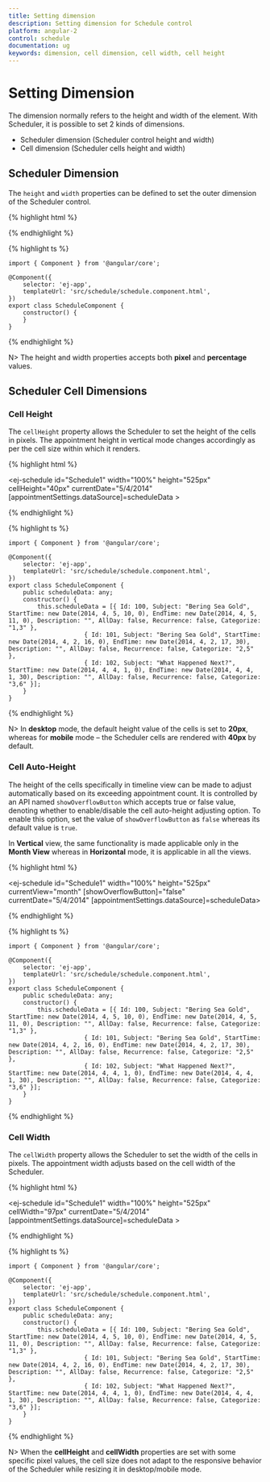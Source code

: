 ```yaml
---
title: Setting dimension
description: Setting dimension for Schedule control
platform: angular-2
control: schedule
documentation: ug
keywords: dimension, cell dimension, cell width, cell height 
---
```

# Setting Dimension

The dimension normally refers to the height and width of the element. With Scheduler, it is possible to set 2 kinds of dimensions.

* Scheduler dimension (Scheduler control height and width)
* Cell dimension (Scheduler cells height and width)

## Scheduler Dimension

The `height` and `width` properties can be defined to set the outer dimension of the Scheduler control.

{% highlight html %}

<ej-schedule id="Schedule1" width="70%" height="500px">
</ej-schedule> 

{% endhighlight %} 

{% highlight ts %}

    import { Component } from '@angular/core';

    @Component({
        selector: 'ej-app',
        templateUrl: 'src/schedule/schedule.component.html',
    })
    export class ScheduleComponent {
        constructor() {        
        }
    }

{% endhighlight %}

N> The height and width properties accepts both **pixel** and **percentage** values.

## Scheduler Cell Dimensions

### Cell Height

The `cellHeight` property allows the Scheduler to set the height of the cells in pixels. The appointment height in vertical mode changes accordingly as per the cell size within which it renders.

{% highlight html %}

<ej-schedule id="Schedule1" width="100%" height="525px" cellHeight="40px" currentDate="5/4/2014"
    [appointmentSettings.dataSource]=scheduleData >
</ej-schedule>

{% endhighlight %} 

{% highlight ts %}

    import { Component } from '@angular/core';

    @Component({
        selector: 'ej-app',
        templateUrl: 'src/schedule/schedule.component.html',
    })
    export class ScheduleComponent {
        public scheduleData: any;
        constructor() {
            this.scheduleData = [{ Id: 100, Subject: "Bering Sea Gold", StartTime: new Date(2014, 4, 5, 10, 0), EndTime: new Date(2014, 4, 5, 11, 0), Description: "", AllDay: false, Recurrence: false, Categorize: "1,3" }, 
		                 { Id: 101, Subject: "Bering Sea Gold", StartTime: new Date(2014, 4, 2, 16, 0), EndTime: new Date(2014, 4, 2, 17, 30), Description: "", AllDay: false, Recurrence: false, Categorize: "2,5" }, 
						 { Id: 102, Subject: "What Happened Next?", StartTime: new Date(2014, 4, 4, 1, 0), EndTime: new Date(2014, 4, 4, 1, 30), Description: "", AllDay: false, Recurrence: false, Categorize: "3,6" }];
        }
    }

{% endhighlight %}

N> In **desktop** mode, the default height value of the cells is set to **20px**, whereas for **mobile** mode – the Scheduler cells are rendered with **40px** by default.

### Cell Auto-Height

The height of the cells specifically in timeline view can be made to adjust automatically based on its exceeding appointment count. It is controlled by an API named `showOverflowButton` which accepts true or false value, denoting whether to enable/disable the cell auto-height adjusting option. To enable this option, set the value of `showOverflowButton` as `false` whereas its default value is `true`.

In **Vertical** view, the same functionality is made applicable only in the **Month View** whereas in **Horizontal** mode, it is applicable in all the views.

{% highlight html %}

<ej-schedule id="Schedule1" width="100%" height="525px" currentView="month" [showOverflowButton]="false" currentDate="5/4/2014" [appointmentSettings.dataSource]=scheduleData>
</ej-schedule>

{% endhighlight %} 

{% highlight ts %}

    import { Component } from '@angular/core';

    @Component({
        selector: 'ej-app',
        templateUrl: 'src/schedule/schedule.component.html',
    })
    export class ScheduleComponent {
        public scheduleData: any;
        constructor() {
            this.scheduleData = [{ Id: 100, Subject: "Bering Sea Gold", StartTime: new Date(2014, 4, 5, 10, 0), EndTime: new Date(2014, 4, 5, 11, 0), Description: "", AllDay: false, Recurrence: false, Categorize: "1,3" }, 
		                 { Id: 101, Subject: "Bering Sea Gold", StartTime: new Date(2014, 4, 2, 16, 0), EndTime: new Date(2014, 4, 2, 17, 30), Description: "", AllDay: false, Recurrence: false, Categorize: "2,5" }, 
						 { Id: 102, Subject: "What Happened Next?", StartTime: new Date(2014, 4, 4, 1, 0), EndTime: new Date(2014, 4, 4, 1, 30), Description: "", AllDay: false, Recurrence: false, Categorize: "3,6" }];
        }
    }

{% endhighlight %}

### Cell Width

The `cellWidth` property allows the Scheduler to set the width of the cells in pixels. The appointment width adjusts based on the cell width of the Scheduler.

{% highlight html %}

<ej-schedule id="Schedule1" width="100%" height="525px" cellWidth="97px" currentDate="5/4/2014"
    [appointmentSettings.dataSource]=scheduleData >
</ej-schedule>

{% endhighlight %} 

{% highlight ts %}

    import { Component } from '@angular/core';

    @Component({
        selector: 'ej-app',
        templateUrl: 'src/schedule/schedule.component.html',
    })
    export class ScheduleComponent {
        public scheduleData: any;
        constructor() {
            this.scheduleData = [{ Id: 100, Subject: "Bering Sea Gold", StartTime: new Date(2014, 4, 5, 10, 0), EndTime: new Date(2014, 4, 5, 11, 0), Description: "", AllDay: false, Recurrence: false, Categorize: "1,3" }, 
		                 { Id: 101, Subject: "Bering Sea Gold", StartTime: new Date(2014, 4, 2, 16, 0), EndTime: new Date(2014, 4, 2, 17, 30), Description: "", AllDay: false, Recurrence: false, Categorize: "2,5" }, 
						 { Id: 102, Subject: "What Happened Next?", StartTime: new Date(2014, 4, 4, 1, 0), EndTime: new Date(2014, 4, 4, 1, 30), Description: "", AllDay: false, Recurrence: false, Categorize: "3,6" }];
        }
    }

{% endhighlight %}

N> When the **cellHeight** and **cellWidth** properties are set with some specific pixel values, the cell size does not adapt to the responsive behavior of the Scheduler while resizing it in desktop/mobile mode.
